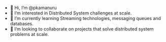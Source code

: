 - 👋 Hi, I’m @pkamanuru
- 👀 I’m interested in Distributed System challenges at scale.
- 🌱 I’m currently learning Streaming technologies, messaging queues and databases.
- 💞️ I’m looking to collaborate on projects that solve distributed system problems at scale.

<!---
pkamanuru/pkamanuru is a ✨ special ✨ repository because its `README.md` (this file) appears on your GitHub profile.
You can click the Preview link to take a look at your changes.
--->
